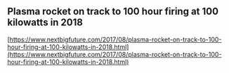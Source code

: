 ## Plasma rocket on track to 100 hour firing at 100 kilowatts in 2018
  
  [https://www.nextbigfuture.com/2017/08/plasma-rocket-on-track-to-100-hour-firing-at-100-kilowatts-in-2018.html](https://www.nextbigfuture.com/2017/08/plasma-rocket-on-track-to-100-hour-firing-at-100-kilowatts-in-2018.html)